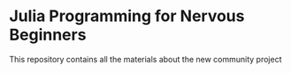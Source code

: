 # Julia Programming for Nervous Beginners
This repository contains all the materials about the new community project
